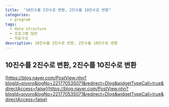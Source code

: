 ```yaml
---
title:  "10진수를 2진수로 변환, 2진수를 10진수로 변환"
categories:
  - program
tags:
  - data structure
  - 프로그램 일반
  - 자료구조
description: 10진수를 2진수로 변환, 2진수를 10진수로 변환
---
```


## 10진수를 2진수로 변환, 2진수를 10진수로 변환
[https://blog.naver.com/PostView.nhn?blogId=piyoro&logNo=221770535071&redirect=Dlog&widgetTypeCall=true&directAccess=false](https://blog.naver.com/PostView.nhn?blogId=piyoro&logNo=221770535071&redirect=Dlog&widgetTypeCall=true&directAccess=false)

